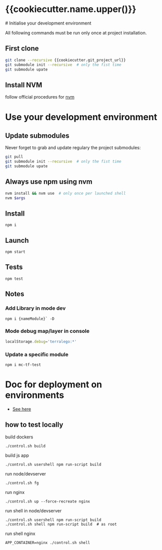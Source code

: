 # {{cookiecutter.name.upper()}}

# Initialise your development environment

All following commands must be run only once at project installation.

## First clone

```sh
git clone --recursive {{cookiecutter.git_project_url}}
git submodule init --recursive  # only the fist time
git submodule upate
```

## Install NVM

follow official procedures for
[nvm](https://github.com/creationix/nvm#install-script)


# Use your development environment

## Update submodules

Never forget to grab and update regulary the project submodules:

```sh
git pull
git submodule init --recursive  # only the fist time
git submodule upate
```

## Always use npm using nvm

```sh
nvm install && nvm use  # only once per launched shell
nvm $args
```

## Install

```commandline
npm i
```

## Launch

```commandline
npm start
```

## Tests

```commandline
npm test
```

## Notes

### Add Library in mode dev

```commandline
npm i {nameModule}` -D
```

### Mode debug map/layer in console

```js
localStorage.debug='terralego:*'
```

### Update a specific module

```commandline
npm i mc-tf-test
```

# Doc for deployment on environments
- [See here](./.ansible/README.md)

## how to test locally

build dockers
```
./control.sh build
```

build js app
```
./control.sh usershell npm run-script build
```

run node/devserver
```
./control.sh fg
```

run nginx
```
./control.sh up --force-recreate nginx
```

run shell in node/devserver
```
./control.sh usershell npm run-script build
./control.sh shell npm run-script build  # as root
```

run shell nginx
```
APP_CONTAINER=nginx ./control.sh shell
```
